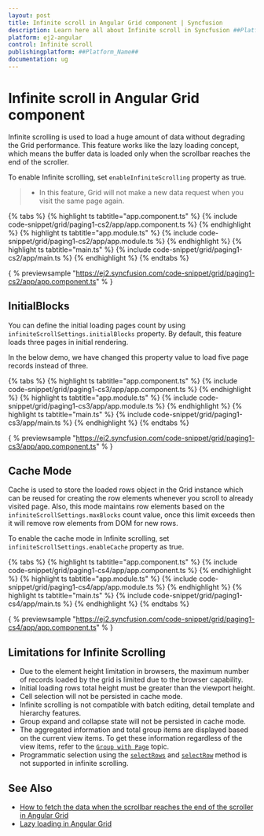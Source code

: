 ```yaml
---
layout: post
title: Infinite scroll in Angular Grid component | Syncfusion
description: Learn here all about Infinite scroll in Syncfusion ##Platform_Name## Grid component of Syncfusion Essential JS 2 and more.
platform: ej2-angular
control: Infinite scroll 
publishingplatform: ##Platform_Name##
documentation: ug
---
```


# Infinite scroll in Angular Grid component

Infinite scrolling is used to load a huge amount of data without degrading the Grid performance. This feature works like the lazy loading concept, which means the buffer data is loaded only when the scrollbar reaches the end of the scroller.

To enable Infinite scrolling, set `enableInfiniteScrolling` property as true.

> * In this feature, Grid will not make a new data request when you visit the same page again.

{% tabs %}
{% highlight ts tabtitle="app.component.ts" %}
{% include code-snippet/grid/paging1-cs2/app/app.component.ts %}
{% endhighlight %}
{% highlight ts tabtitle="app.module.ts" %}
{% include code-snippet/grid/paging1-cs2/app/app.module.ts %}
{% endhighlight %}
{% highlight ts tabtitle="main.ts" %}
{% include code-snippet/grid/paging1-cs2/app/main.ts %}
{% endhighlight %}
{% endtabs %}
  
{ % previewsample "https://ej2.syncfusion.com/code-snippet/grid/paging1-cs2/app/app.component.ts" % }

## InitialBlocks

You can define the initial loading pages count by using `infiniteScrollSettings.initialBlocks` property. By default, this feature loads three pages in initial rendering.

In the below demo, we have changed this property value to load five page records instead of three.

{% tabs %}
{% highlight ts tabtitle="app.component.ts" %}
{% include code-snippet/grid/paging1-cs3/app/app.component.ts %}
{% endhighlight %}
{% highlight ts tabtitle="app.module.ts" %}
{% include code-snippet/grid/paging1-cs3/app/app.module.ts %}
{% endhighlight %}
{% highlight ts tabtitle="main.ts" %}
{% include code-snippet/grid/paging1-cs3/app/main.ts %}
{% endhighlight %}
{% endtabs %}
  
{ % previewsample "https://ej2.syncfusion.com/code-snippet/grid/paging1-cs3/app/app.component.ts" % }

## Cache Mode

Cache is used to store the loaded rows object in the Grid instance which can be reused for creating the row elements whenever you scroll to already visited page. Also, this mode maintains row elements based on the `infiniteScrollSettings.maxBlocks` count value, once this limit exceeds then it will remove row elements from DOM for new rows.

To enable the cache mode in Infinite scrolling, set `infiniteScrollSettings.enableCache` property as true.

{% tabs %}
{% highlight ts tabtitle="app.component.ts" %}
{% include code-snippet/grid/paging1-cs4/app/app.component.ts %}
{% endhighlight %}
{% highlight ts tabtitle="app.module.ts" %}
{% include code-snippet/grid/paging1-cs4/app/app.module.ts %}
{% endhighlight %}
{% highlight ts tabtitle="main.ts" %}
{% include code-snippet/grid/paging1-cs4/app/main.ts %}
{% endhighlight %}
{% endtabs %}
  
{ % previewsample "https://ej2.syncfusion.com/code-snippet/grid/paging1-cs4/app/app.component.ts" % }

## Limitations for Infinite Scrolling

* Due to the element height limitation in browsers, the maximum number of records loaded by the grid is limited due to the browser capability.
* Initial loading rows total height must be greater than the viewport height.
* Cell selection will not be persisted in cache mode.
* Infinite scrolling is not compatible with batch editing, detail template and hierarchy features.
* Group expand and collapse state will not be persisted in cache mode.
* The aggregated information and total group items are displayed based on the current view items. To get these information regardless of the view items, refer to the
[`Group with Page`](./grouping/#Group-with-paging) topic.
* Programmatic selection using the [`selectRows`](../api/grid/#selectrows) and [`selectRow`](../api/grid/#selectrow) method is not supported in infinite scrolling.

## See Also

* [How to fetch the data when the scrollbar reaches the end of the scroller in Angular Grid](https://www.syncfusion.com/forums/156622/how-to-fetch-the-data-when-the-scrollbar-reaches-the-end-of-the-scroller-in-angular-grid)
* [Lazy loading in Angular Grid](https://www.syncfusion.com/forums/160679/lazy-loading-in-angular-grid)